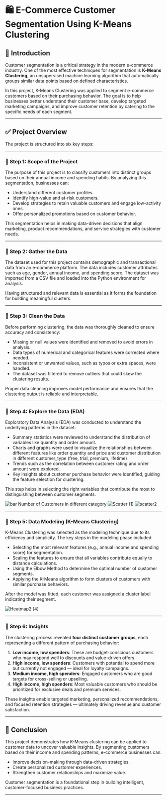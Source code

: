 
# 🛍️ E-Commerce Customer Segmentation Using K-Means Clustering

## 📘 Introduction

Customer segmentation is a critical strategy in the modern e-commerce industry. One of the most effective techniques for segmentation is **K-Means Clustering**, an unsupervised machine learning algorithm that automatically groups similar data points based on defined characteristics.

In this project, K-Means Clustering was applied to segment e-commerce customers based on their purchasing behavior. The goal is to help businesses better understand their customer base, develop targeted marketing campaigns, and improve customer retention by catering to the specific needs of each segment.

---

## ✅ Project Overview

The project is structured into six key steps:

---

### 🔹 Step 1: Scope of the Project

The purpose of this project is to classify customers into distinct groups based on their annual income and spending habits. By analyzing this segmentation, businesses can:

- Understand different customer profiles.
- Identify high-value and at-risk customers.
- Develop strategies to retain valuable customers and engage low-activity ones.
- Offer personalized promotions based on customer behavior.

This segmentation helps in making data-driven decisions that align marketing, product recommendations, and service strategies with customer needs.

---

### 🔹 Step 2: Gather the Data

The dataset used for this project contains demographic and transactional data from an e-commerce platform. The data includes customer attributes such as age, gender, annual income, and spending score. The dataset was imported from a CSV file and loaded into the Python environment for analysis.

Having structured and relevant data is essential as it forms the foundation for building meaningful clusters.

---

### 🔹 Step 3: Clean the Data

Before performing clustering, the data was thoroughly cleaned to ensure accuracy and consistency:

- Missing or null values were identified and removed to avoid errors in analysis.
- Data types of numerical and categorical features were corrected where needed.
- Inconsistent or unwanted values, such as typos or extra spaces, were handled.
- The dataset was filtered to remove outliers that could skew the clustering results.

Proper data cleaning improves model performance and ensures that the clustering output is reliable and interpretable.

---

### 🔹 Step 4: Explore the Data (EDA)

Exploratory Data Analysis (EDA) was conducted to understand the underlying patterns in the dataset:

- Summary statistics were reviewed to understand the distribution of variables like quantity and order amount.
- Charts and graphs were used to visualize the relationships between different features like order quantity and price and
  customer distribution in different customer_type (free, trial, premium, lifetime)
- Trends such as the correlation between customer rating and order amount were explored.
- Key insights about customer  purchase behavior were identified, guiding the feature selection for clustering.

This step helps in selecting the right variables that contribute the most to distinguishing between customer segments.

![bar](https://github.com/user-attachments/assets/1703d411-d963-4d2d-a816-f28881ca8956)
Number of Customers in different category
![Scatter (1)](https://github.com/user-attachments/assets/ca06373a-4aaa-41c2-a5ed-89dd6dfefc67)  ![scatter2](https://github.com/user-attachments/assets/89825254-4270-43f1-a907-52fef8e8a7e7)




---

### 🔹 Step 5: Data Modeling (K-Means Clustering)

K-Means Clustering was selected as the modeling technique due to its efficiency and simplicity. The key steps in the modeling phase included:

- Selecting the most relevant features (e.g., annual income and spending score) for segmentation.
- Scaling the features to ensure that all variables contribute equally to distance calculations.
- Using the Elbow Method to determine the optimal number of customer segments.
- Applying the K-Means algorithm to form clusters of customers with similar purchase behaviors.

After the model was fitted, each customer was assigned a cluster label indicating their segment.


![Heatmap2 (4)](https://github.com/user-attachments/assets/b3286096-803f-4c6e-baa9-803174518817)

---

### 🔹 Step 6: Insights

The clustering process revealed **four distinct customer groups**, each representing a different pattern of purchasing behavior:

1. **Low income, low spenders**: These are budget-conscious customers who may respond well to discounts and value-driven offers.
2. **High income, low spenders**: Customers with potential to spend more but currently not engaged — ideal for loyalty campaigns.
3. **Medium income, high spenders**: Engaged customers who are good targets for cross-selling or upselling.
4. **High income, high spenders**: Most valuable customers who should be prioritized for exclusive deals and premium services.

These insights enable targeted marketing, personalized recommendations, and focused retention strategies — ultimately driving revenue and customer satisfaction.

---

## 📌 Conclusion

This project demonstrates how K-Means clustering can be applied to customer data to uncover valuable insights. By segmenting customers based on their income and spending patterns, e-commerce businesses can:

- Improve decision-making through data-driven strategies.
- Create personalized customer experiences.
- Strengthen customer relationships and maximize value.

Customer segmentation is a foundational step in building intelligent, customer-focused business practices.

---

